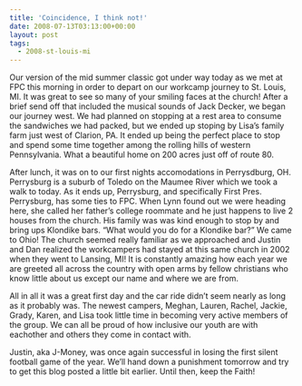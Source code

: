 ```yaml
---
title: 'Coincidence, I think not!'
date: 2008-07-13T03:13:00+00:00
layout: post
tags:
  - 2008-st-louis-mi
---
```

Our version of the mid summer classic got under way today as we met at FPC this morning in order to depart on our workcamp journey to St. Louis, MI. It was great to see so many of your smiling faces at the church! After a brief send off that included the musical sounds of Jack Decker, we began our journey west. We had planned on stopping at a rest area to consume the sandwiches we had packed, but we ended up stoping by Lisa&#8217;s family farm just west of Clarion, PA. It ended up being the perfect place to stop and spend some time together among the rolling hills of western Pennsylvania. What a beautiful home on 200 acres just off of route 80.

After lunch, it was on to our first nights accomodations in Perrysdburg, OH. Perrysburg is a suburb of Toledo on the Maumee River which we took a walk to today. As it ends up, Perrysburg, and specifically First Pres. Perrysburg, has some ties to FPC. When Lynn found out we were heading here, she called her father&#8217;s college roommate and he just happens to live 2 houses from the church. His family was was kind enough to stop by and bring ups Klondike bars. &#8220;What would you do for a Klondike bar?&#8221; We came to Ohio! The church seemed really familiar as we approached and Justin and Dan realized the workcampers had stayed at this same church in 2002 when they went to Lansing, MI! It is constantly amazing how each year we are greeted all across the country with open arms by fellow christians who know little about us except our name and where we are from.

All in all it was a great first day and the car ride didn&#8217;t seem nearly as long as it probably was. The newest campers, Meghan, Lauren, Rachel, Jackie, Grady, Karen, and Lisa took little time in becoming very active members of the group. We can all be proud of how inclusive our youth are with eachother and others they come in contact with.

Justin, aka J-Money, was once again successful in losing the first silent football game of the year. We&#8217;ll hand down a punishment tomorrow and try to get this blog posted a little bit earlier. Until then, keep the Faith!